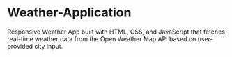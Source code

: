 # Weather-Application
Responsive Weather App built with HTML, CSS, and JavaScript that fetches real-time weather data from the Open Weather Map API based on user-provided city input.
